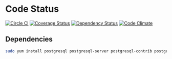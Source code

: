 # Code Status

[![Circle CI](https://circleci.com/gh/perobertson/requisition.svg?style=shield)](https://circleci.com/gh/perobertson/requisition)
[![Coverage Status](https://coveralls.io/repos/perobertson/requisition/badge.svg?branch=master)](https://coveralls.io/r/perobertson/requisition?branch=master)
[![Dependency Status](https://gemnasium.com/perobertson/requisition.svg)](https://gemnasium.com/perobertson/requisition)
[![Code Climate](https://codeclimate.com/github/perobertson/requisition/badges/gpa.svg)](https://codeclimate.com/github/perobertson/requisition)

## Dependencies

```bash
sudo yum install postgresql postgresql-server postgresql-contrib postgresql-devel
```
